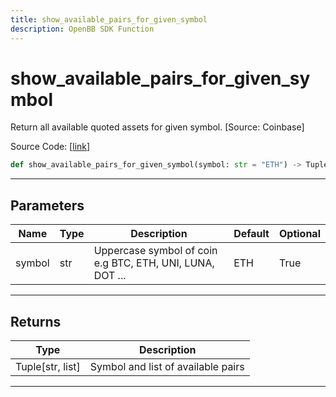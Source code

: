 ```yaml
---
title: show_available_pairs_for_given_symbol
description: OpenBB SDK Function
---
```


# show_available_pairs_for_given_symbol

Return all available quoted assets for given symbol. [Source: Coinbase]

Source Code: [[link](https://github.com/OpenBB-finance/OpenBBTerminal/tree/main/openbb_terminal/cryptocurrency/due_diligence/coinbase_model.py#L21)]

```python
def show_available_pairs_for_given_symbol(symbol: str = "ETH") -> Tuple[str, list]
```
---
## Parameters

| Name | Type | Description | Default | Optional |
| ---- | ---- | ----------- | ------- | -------- |
| symbol | str | Uppercase symbol of coin e.g BTC, ETH, UNI, LUNA, DOT ... | ETH | True |

---
## Returns

| Type | Description |
| ---- | ----------- |
| Tuple[str, list] | Symbol and list of available pairs |

---
